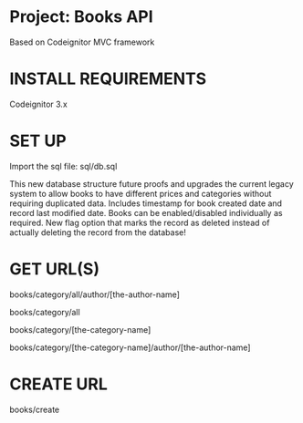 # Project: Books API
Based on Codeignitor MVC framework

# INSTALL REQUIREMENTS

Codeignitor 3.x

# SET UP

Import the sql file: sql/db.sql

This new database structure future proofs and upgrades the current legacy system to allow books to have different prices and categories without requiring duplicated data. Includes timestamp for book created date and record last modified date. Books can be enabled/disabled individually as required. New flag option that marks the record as deleted instead of actually deleting the record from the database!

# GET URL(S)

books/category/all/author/[the-author-name]

books/category/all

books/category/[the-category-name]

books/category/[the-category-name]/author/[the-author-name]

# CREATE URL

books/create

